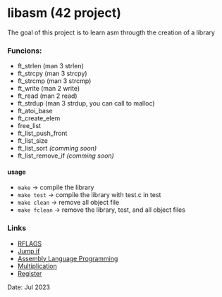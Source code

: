 # libasm (42 project)
The goal of this project is to learn asm througth the creation of a library
### Funcions:
- ft_strlen (man 3 strlen)
- ft_strcpy (man 3 strcpy)
- ft_strcmp (man 3 strcmp)
- ft_write (man 2 write)
- ft_read (man 2 read)
- ft_strdup (man 3 strdup, you can call to malloc)
- ft_atoi_base
- ft_create_elem
- free_list
- ft_list_push_front
- ft_list_size
- ft_list_sort *(comming soon)*
- ft_list_remove_if *(comming soon)*

#### usage
- `make` -> compile the library<br>
- `make test` -> compile the library with test.c in test<br>
- `make clean` -> remove all object file<br>
- `make fclean` -> remove the library, test, and all object files<br>

### Links
* [RFLAGS](https://fr.wikipedia.org/wiki/RFLAGS)
* [Jump if](https://www.gladir.com/LEXIQUE/ASM/jumpif.htm)
* [Assembly Language Programming](https://docs.freebsd.org/en/books/developers-handbook/x86/)
* [Multiplication](https://stackoverflow.com/questions/40893026/mul-function-in-assembly)
* [Register](https://tirkarp.medium.com/understanding-x86-assembly-5d7d637efb5)

Date: Jul 2023
